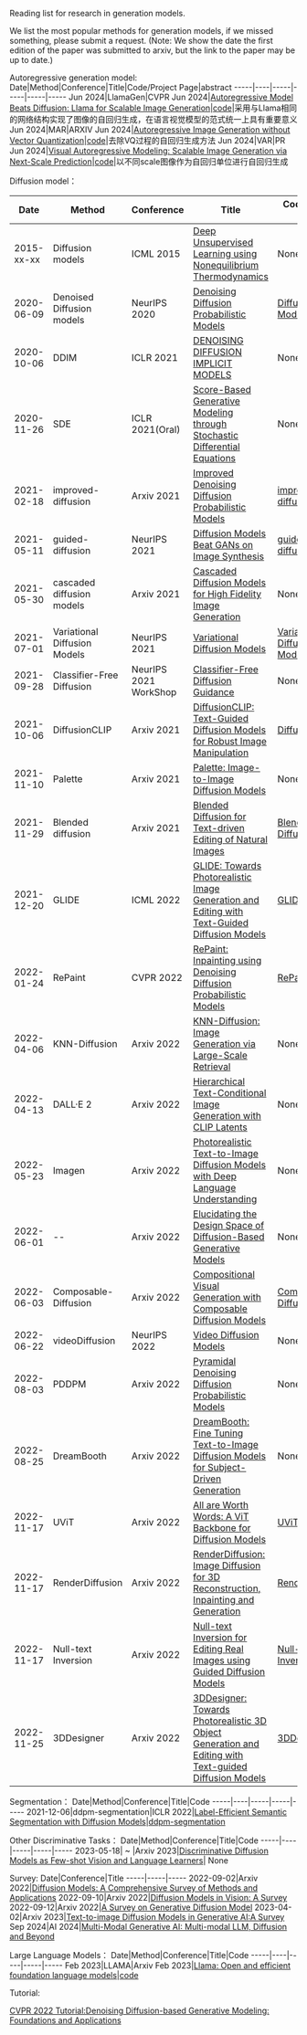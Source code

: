 
Reading list for research in generation models.

We list the most popular methods for generation models, if we missed something, please submit a request.
(Note: We show the date the first edition of the paper was submitted to arxiv, but the link to the paper may be up to date.)

Autoregressive generation model:
Date|Method|Conference|Title|Code/Project Page|abstract
-----|----|-----|-----|-----|-----
Jun 2024|LlamaGen|CVPR Jun 2024|[Autoregressive Model Beats Diffusion: Llama for Scalable Image Generation](https://arxiv.org/abs/2406.06525)|[code](https://github.com/FoundationVision/LlamaGen)|采用与Llama相同的网络结构实现了图像的自回归生成，在语言视觉模型的范式统一上具有重要意义
Jun 2024|MAR|ARXIV Jun 2024|[Autoregressive Image Generation without Vector Quantization](https://arxiv.org/abs/2406.11838)|[code](https://github.com/LTH14/mar)|去除VQ过程的自回归生成方法
Jun 2024|VAR|PR Jun 2024|[Visual Autoregressive Modeling: Scalable Image Generation via Next-Scale Prediction](https://arxiv.org/abs/2404.02905)|[code](https://github.com/FoundationVision/VAR)|以不同scale图像作为自回归单位进行自回归生成




Diffusion model：

Date|Method|Conference|Title|Code/Project Page
-----|----|-----|-----|-----
2015-xx-xx|Diffusion models|ICML 2015|[Deep Unsupervised Learning using Nonequilibrium Thermodynamics](http://proceedings.mlr.press/v37/sohl-dickstein15.pdf)|None
2020-06-09|Denoised Diffusion models|NeurIPS 2020|[Denoising Diffusion Probabilistic Models](https://arxiv.org/pdf/2006.11239.pdf)|[Diffusion Models](https://github.com/hojonathanho/diffusion)
2020-10-06|DDIM|ICLR 2021|[DENOISING DIFFUSION IMPLICIT MODELS](https://arxiv.org/pdf/2010.02502.pdf)|None
2020-11-26|SDE|ICLR 2021(Oral)|[Score-Based Generative Modeling through Stochastic Differential Equations](https://arxiv.org/pdf/2011.13456.pdf)|None
2021-02-18|improved-diffusion|Arxiv 2021|[Improved Denoising Diffusion Probabilistic Models](https://arxiv.org/pdf/2102.09672.pdf)|[improved-diffusion](https://github.com/openai/improved-diffusion)
2021-05-11|guided-diffusion|NeurIPS 2021|[Diffusion Models Beat GANs on Image Synthesis](https://arxiv.org/pdf/2105.05233.pdf)|[guided-diffusion](https://github.com/openai/guided-diffusion)
2021-05-30|cascaded diffusion models|Arxiv 2021|[Cascaded Diffusion Models for High Fidelity Image Generation](https://arxiv.org/pdf/2106.15282.pdf)|None
2021-07-01|Variational Diffusion Models|NeurIPS 2021|[Variational Diffusion Models](https://arxiv.org/pdf/2107.00630.pdf)|[Variational Diffusion Models](https://github.com/google-research/vdm)
2021-09-28|Classifier-Free Diffusion|NeurIPS 2021 WorkShop|[Classifier-Free Diffusion Guidance](https://openreview.net/pdf?id=qw8AKxfYbI)|None
2021-10-06|DiffusionCLIP|Arxiv 2021|[DiffusionCLIP: Text-Guided Diffusion Models for Robust Image Manipulation](https://arxiv.org/pdf/2112.10741.pdf)|[DiffusionCLIP](https://github.com/gwang-kim/DiffusionCLIP)
2021-11-10|Palette|Arxiv 2021|[Palette: Image-to-Image Diffusion Models](https://arxiv.org/pdf/2111.05826.pdf)| None
2021-11-29|Blended diffusion|Arxiv 2021|[Blended Diffusion for Text-driven Editing of Natural Images](https://arxiv.org/pdf/2111.14818.pdf)|[Blended Diffusion](https://omriavrahami.com/blended-diffusion-page/)
2021-12-20|GLIDE|ICML 2022|[GLIDE: Towards Photorealistic Image Generation and Editing with Text-Guided Diffusion Models](https://arxiv.org/pdf/2112.10741.pdf)|[GLIDE](https://github.com/openai/glide-text2im)
2022-01-24|RePaint|CVPR 2022|[RePaint: Inpainting using Denoising Diffusion Probabilistic Models](https://arxiv.org/pdf/2201.09865.pdf)|[RePaint](https://www.git.io/RePaint)
2022-04-06|KNN-Diffusion|Arxiv 2022|[KNN-Diffusion: Image Generation via Large-Scale Retrieval](https://arxiv.org/pdf/2204.02849.pdf)|None
2022-04-13|DALL·E 2|Arxiv 2022|[Hierarchical Text-Conditional Image Generation with CLIP Latents](https://arxiv.org/pdf/2204.06125.pdf)|None
2022-05-23|Imagen|Arxiv 2022|[Photorealistic Text-to-Image Diffusion Models with Deep Language Understanding](https://arxiv.org/pdf/2205.11487.pdf)|None
2022-06-01|--|Arxiv 2022|[Elucidating the Design Space of Diffusion-Based Generative Models](https://arxiv.org/pdf/2206.00364.pdf)|None
2022-06-03|Composable-Diffusion|Arxiv 2022|[Compositional Visual Generation with Composable Diffusion Models](https://arxiv.org/pdf/2206.01714.pdf)|[Composable-Diffusion](https://github.com/energy-based-model/Compositional-Visual-Generation-with-Composable-Diffusion-Models-PyTorch)
2022-06-22|videoDiffusion|NeurIPS 2022|[Video Diffusion Models](https://arxiv.org/pdf/2204.03458.pdf)|None
2022-08-03|PDDPM|Arxiv 2022|[Pyramidal Denoising Diffusion Probabilistic Models](https://arxiv.org/pdf/2208.01864.pdf)|None
2022-08-25|DreamBooth|Arxiv 2022|[DreamBooth: Fine Tuning Text-to-Image Diffusion Models for Subject-Driven Generation](https://arxiv.org/pdf/2208.12242.pdf)|None
2022-11-17|UViT|Arxiv 2022|[All are Worth Words: A ViT Backbone for Diffusion Models](https://arxiv.org/pdf/2209.12152.pdf)|[UViT](https://github.com/baofff/U-ViT)
2022-11-17|RenderDiffusion|Arxiv 2022|[RenderDiffusion: Image Diffusion for 3D Reconstruction, Inpainting and Generation](https://arxiv.org/pdf/2211.09869.pdf)|[RenderDiffusion](https://github.com/Anciukevicius/RenderDiffusion)
2022-11-17|Null-text Inversion|Arxiv 2022|[Null-text Inversion for Editing Real Images using Guided Diffusion Models](https://arxiv.org/pdf/2211.09794.pdf)|[Null-text Inversion](https://null-text-inversion.github.io/)
2022-11-25|3DDesigner|Arxiv 2022|[3DDesigner: Towards Photorealistic 3D Object Generation and Editing with Text-guided Diffusion Models](https://arxiv.org/pdf/2211.14108.pdf)|[3DDesigner](https://3ddesigner-diffusion.github.io/)


Segmentation：
Date|Method|Conference|Title|Code
-----|----|-----|-----|-----
2021-12-06|ddpm-segmentation|ICLR 2022|[Label-Efficient Semantic Segmentation with Diffusion Models](https://arxiv.org/pdf/2112.03126.pdf)|[ddpm-segmentation](https://github.com/yandex-research/ddpm-segmentation)

Other Discriminative Tasks：
Date|Method|Conference|Title|Code
-----|----|-----|-----|-----
2023-05-18| ~ |Arxiv 2023|[Discriminative Diffusion Models as Few-shot Vision and Language Learners](https://arxiv.org/pdf/2305.10722.pdf)| None

Survey:
Date|Conference|Title
-----|-----|-----
2022-09-02|Arxiv 2022|[Diffusion Models: A Comprehensive Survey of Methods and Applications](https://arxiv.org/pdf/2209.00796.pdf)
2022-09-10|Arxiv 2022|[Diffusion Models in Vision: A Survey](https://arxiv.org/pdf/2209.04747.pdf)
2022-09-12|Arxiv 2022|[A Survey on Generative Diffusion Model](https://arxiv.org/pdf/2209.02646.pdf)
2023-04-02|Arxiv 2023|[Text-to-image Diffusion Models in Generative AI:A Survey](https://arxiv.org/pdf/2303.07909.pdf)
Sep 2024|AI 2024|[Multi-Modal Generative AI: Multi-modal LLM, Diffusion and Beyond](https://arxiv.org/abs/2409.14993)


Large Language Models：
Date|Method|Conference|Title|Code
-----|----|-----|-----|-----
Feb 2023|LLAMA|Arxiv Feb 2023|[Llama: Open and efficient foundation language models](https://arxiv.org/abs/2302.13971)|[code](https://github.com/meta-llama/llama)

Tutorial:

[CVPR 2022 Tutorial:Denoising Diffusion-based Generative Modeling: Foundations and Applications](https://cvpr2022-tutorial-diffusion-models.github.io)





